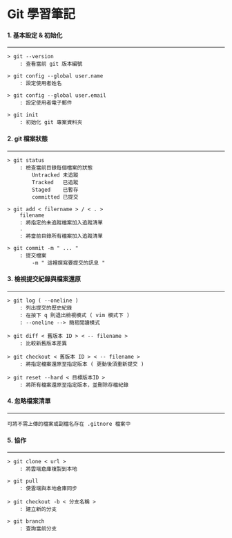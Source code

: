 # Git 學習筆記

#### 1. 基本設定 & 初始化
---

    > git --version
        : 查看當前 git 版本編號

    > git config --global user.name
        : 設定使用者姓名

    > git config --global user.email
        : 設定使用者電子郵件

    > git init
        : 初始化 git 專案資料夾

#### 2. git 檔案狀態
---

    > git status
        : 檢查當前目錄每個檔案的狀態
            Untracked 未追蹤
            Tracked   已追蹤
            Staged    已暫存
            committed 已提交

    > git add < filername > / < . >
        filename
        : 將指定的未追蹤檔案加入追蹤清單
        .
        : 將當前目錄所有檔案加入追蹤清單
    
    > git commit -m " ... "
        : 提交檔案
            -m " 這裡撰寫要提交的訊息 "

#### 3. 檢視提交紀錄與檔案還原
---

    > git log ( --oneline )
        : 列出提交的歷史紀錄
        : 在按下 q 則退出檢視模式 ( vim 模式下 )
        : --oneline --> 簡易閱讀模式

    > git diff < 舊版本 ID > < -- filename >
        : 比較新舊版本差異
    
    > git checkout < 舊版本 ID > < -- filename >
        : 將指定檔案還原至指定版本 ( 更動後須重新提交 )
        
    > git reset --hard < 目標版本ID >
        : 將所有檔案還原至指定版本，並刪除存檔紀錄

#### 4. 忽略檔案清單
---
    可將不需上傳的檔案或副檔名存在 .gitnore 檔案中

#### 5. 協作
---
    
    > git clone < url >
        : 將雲端倉庫複製到本地
    
    > git pull
        : 使雲端與本地倉庫同步
    
    > git checkout -b < 分支名稱 >
        : 建立新的分支
    
    > git branch
        : 查詢當前分支